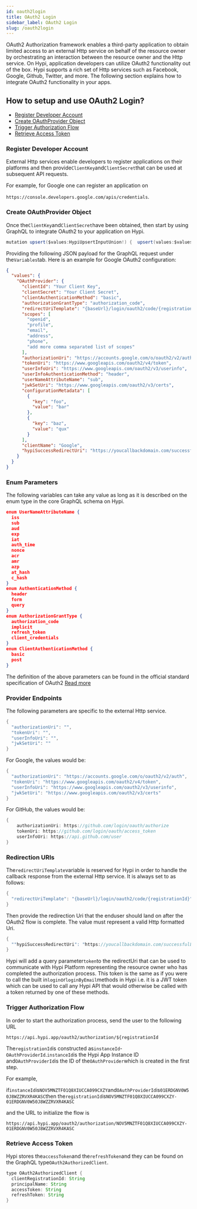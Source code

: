 ```yaml
---
id: oauth2login
title: OAuth2 Login
sidebar_label: OAuth2 Login
slug: /oauth2login
---
```


OAuth2 Authorization framework enables a third-party application to obtain limited access to an external Http service on behalf of the resource owner by orchestrating an interaction between the resource owner and the Http service. On Hypi, application developers can utilize OAuth2 functionality out of the box. Hypi supports a rich set of Http services such as Facebook, Google, Github, Twitter, and more. The following section explains how to integrate OAuth2 functionality in your apps.

## How to setup and use OAuth2 Login?

+ [Register Developer Account](#register-developer-account)
+ [Create OAuthProvider Object](#create-oauthprovider-object)
+ [Trigger Authorization Flow](#trigger-authorization-flow)
+ [Retrieve Access Token](#retrieve-access-token)

### Register Developer Account

External Http services enable developers to register applications on their platforms and then provide`ClientKey`and`ClientSecret`that can be used at subsequent API requests. 

For example, for Google one can register an application on 

`https://console.developers.google.com/apis/credentials`.

### Create OAuthProvider Object

Once the`ClientKey`and`ClientSecret`have been obtained, then start by using GraphQL to integrate OAuth2 to your application on Hypi.

```java
mutation upsert($values:HypiUpsertInputUnion!) {  upsert(values:$values){    id  }}
```
Providing the following JSON payload for the GraphQL request under the`Variables`tab. Here is an example for Google OAuth2 configuration:
```json
{
  "values": {
    "OAuthProvider": {
      "clientId": "Your Client Key",
      "clientSecret": "Your Client Secret",
      "clientAuthenticationMethod": "basic",
      "authorizationGrantType": "authorization_code",
      "redirectUriTemplate": "{baseUrl}/login/oauth2/code/{registrationId}",
      "scopes": [
        "openid",
        "profile",
        "email",
        "address",
        "phone",
        "add more comma separated list of scopes"
      ],
      "authorizationUri": "https://accounts.google.com/o/oauth2/v2/auth",
      "tokenUri": "https://www.googleapis.com/oauth2/v4/token",
      "userInfoUri": "https://www.googleapis.com/oauth2/v3/userinfo",
      "userInfoAuthenticationMethod": "header",
      "userNameAttributeName": "sub",
      "jwkSetUri": "https://www.googleapis.com/oauth2/v3/certs",
      "configurationMetadata": [
        {
          "key": "foo",
          "value": "bar"
        },
        {
          "key": "baz",
          "value": "qux"
        }
      ],
      "clientName": "Google",
      "hypiSuccessRedirectUri": "https://youcallbackdomain.com/successfulLogin"
    }
  }
}
```
### Enum Parameters

The following variables can take any value as long as it is described on the enum type in the core GraphQL schema on Hypi.

```json
enum UserNameAttributeName {
  iss
  sub
  aud
  exp
  iat
  auth_time
  nonce
  acr
  amr
  azp
  at_hash
  c_hash
}
enum AuthenticationMethod {
  header
  form
  query
}
enum AuthorizationGrantType {
  authorization_code
  implicit
  refresh_token
  client_credentials
}
enum ClientAuthenticationMethod {
  basic
  post
}
```
The definition of the above parameters can be found in the official standard specification of OAuth2 [Read more](#https://tools.ietf.org/html/rfc6749)

### Provider Endpoints

The following parameters are specific to the external Http service.
```java
{
  "authorizationUri": "",
  "tokenUri": "",
  "userInfoUri": "",
  "jwkSetUri": ""
}
```
For Google, the values would be:
```java
{
  "authorizationUri": "https://accounts.google.com/o/oauth2/v2/auth",
  "tokenUri": "https://www.googleapis.com/oauth2/v4/token",
  "userInfoUri": "https://www.googleapis.com/oauth2/v3/userinfo",
  "jwkSetUri": "https://www.googleapis.com/oauth2/v3/certs"
}
```
For GitHub, the values would be:
```java
{
    authorizationUri: https://github.com/login/oauth/authorize
    tokenUri: https://github.com/login/oauth/access_token
    userInfoUri: https://api.github.com/user
}
```

### Redirection URIs

The`redirectUriTemplate`variable is reserved for Hypi in order to handle the callback response from the external Http service. It is always set to as follows:
```java
{
  "redirectUriTemplate": "{baseUrl}/login/oauth2/code/{registrationId}"
}
```
Then provide the redirection Uri that the enduser should land on after the OAuth2 flow is complete. The value must represent a valid Http formatted Uri.

```java
{
  ""hypiSuccessRedirectUri": "https://youcallbackdomain.com/successfulLogin"
}
```

Hypi will add a query parameter`token`to the redirectUri that can be used to communicate with Hypi Platform representing the resource owner who has completed the authorization process. This token is the same as if you were to call the built in`login`or`loginByEmail`methods in Hypi i.e. it is a JWT token which can be used to call any Hypi API that would otherwise be called with a token returned by one of these methods.

### Trigger Authorization Flow

In order to start the authorization process, send the user to the following URL

`https://api.hypi.app/oauth2/authorization/${registrationId`

The`registrationId`is constructed as`instanceId`-`OAuthProviderId`.`instanceId`is the Hypi App Instance ID and`OAuthProviderId`is the ID of the`OAuthProvider`which is created in the first step. 

For example, 

if`instanceId`is`NOV5MNZTF01Q8XIUCCA099CXZY`and`OAuthProviderId`is`01ERDGNV0W50J8WZZRVXR4KASC`then the`registrationId`is`NOV5MNZTF01Q8XIUCCA099CXZY-01ERDGNV0W50J8WZZRVXR4KASC`

and the URL to initialize the flow is

`https://api.hypi.app/oauth2/authorization/NOV5MNZTF01Q8XIUCCA099CXZY-01ERDGNV0W50J8WZZRVXR4KASC`

### Retrieve Access Token

Hypi stores the`accessToken`and the`refreshToken`and they can be found on the GraphQL type`OAuth2AuthorizedClient`.
```java
type OAuth2AuthorizedClient {
  clientRegistrationId: String
  principalName: String
  accessToken: String
  refreshToken: String
}
```